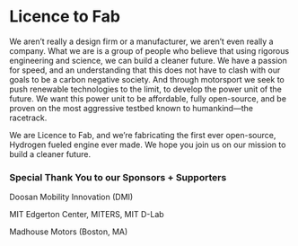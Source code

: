 # Licence to Fab

We aren’t really a design firm or a manufacturer, we aren’t even really a company. What we are is a group of people who believe that using rigorous engineering and science, we can build a cleaner future. We have a passion for speed, and an understanding that this does not have to clash with our goals to be a carbon negative society. And through motorsport we seek to push renewable technologies to the limit, to develop the power unit of the future. We want this power unit to be affordable, fully open-source, and be proven on the most aggressive testbed known to humankind—the racetrack.

We are Licence to Fab, and we’re fabricating the first ever open-source, Hydrogen fueled engine ever made. We hope you join us on our mission to build a cleaner future. 

### Special Thank You to our Sponsors + Supporters
Doosan Mobility Innovation (DMI)

MIT Edgerton Center, MITERS, MIT D-Lab

Madhouse Motors (Boston, MA)
